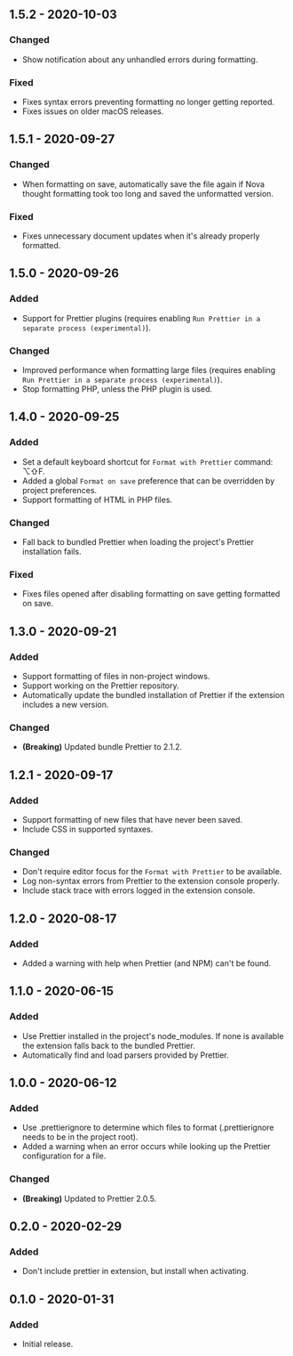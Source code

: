 ## 1.5.2 - 2020-10-03

### Changed

- Show notification about any unhandled errors during formatting.

### Fixed

- Fixes syntax errors preventing formatting no longer getting reported.
- Fixes issues on older macOS releases.

## 1.5.1 - 2020-09-27

### Changed

- When formatting on save, automatically save the file again if Nova thought formatting took too long and saved the unformatted version.

### Fixed

- Fixes unnecessary document updates when it's already properly formatted.

## 1.5.0 - 2020-09-26

### Added

- Support for Prettier plugins (requires enabling `Run Prettier in a separate process (experimental)`).

### Changed

- Improved performance when formatting large files (requires enabling `Run Prettier in a separate process (experimental)`).
- Stop formatting PHP, unless the PHP plugin is used.

## 1.4.0 - 2020-09-25

### Added

- Set a default keyboard shortcut for `Format with Prettier` command: ⌥⇧F.
- Added a global `Format on save` preference that can be overridden by project preferences.
- Support formatting of HTML in PHP files.

### Changed

- Fall back to bundled Prettier when loading the project's Prettier installation fails.

### Fixed

- Fixes files opened after disabling formatting on save getting formatted on save.

## 1.3.0 - 2020-09-21

### Added

- Support formatting of files in non-project windows.
- Support working on the Prettier repository.
- Automatically update the bundled installation of Prettier if the extension includes a new version.

### Changed

- **(Breaking)** Updated bundle Prettier to 2.1.2.

## 1.2.1 - 2020-09-17

### Added

- Support formatting of new files that have never been saved.
- Include CSS in supported syntaxes.

### Changed

- Don't require editor focus for the `Format with Prettier` to be available.
- Log non-syntax errors from Prettier to the extension console properly.
- Include stack trace with errors logged in the extension console.

## 1.2.0 - 2020-08-17

### Added

- Added a warning with help when Prettier (and NPM) can't be found.

## 1.1.0 - 2020-06-15

### Added

- Use Prettier installed in the project's node_modules. If none is available the extension falls back to the bundled Prettier.
- Automatically find and load parsers provided by Prettier.

## 1.0.0 - 2020-06-12

### Added

- Use .prettierignore to determine which files to format (.prettierignore needs to be in the project root).
- Added a warning when an error occurs while looking up the Prettier configuration for a file.

### Changed

- **(Breaking)** Updated to Prettier 2.0.5.

## 0.2.0 - 2020-02-29

### Added

- Don't include prettier in extension, but install when activating.

## 0.1.0 - 2020-01-31

### Added

- Initial release.
